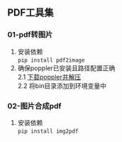 ## PDF工具集
### 01-pdf转图片
1. 安装依赖  
    `pip install pdf2image`
2. 确保poppler已安装且路径配置正确  
    2.1 [下载poppler并解压](https://github.com/oschwartz10612/poppler-windows/releases/download/v24.07.0-0/Release-24.07.0-0.zip)  
    2.2 将bin目录添加到环境变量中

### 02-图片合成pdf
1. 安装依赖  
    `pip install img2pdf`

